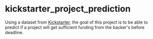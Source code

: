 # kickstarter_project_prediction
Using a dataset from <a href="https://www.kaggle.com/datasets/kemical/kickstarter-projects">Kickstarter</a>, the goal of this project is to be able to predict if a project will get sufficient funding from the backer's before deadline.
